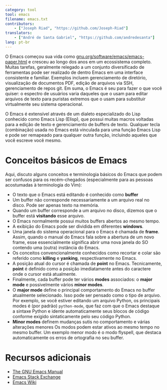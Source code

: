```yaml
---
category: tool
tool: emacs
filename: emacs.txt
contributors:
    - ["Joseph Riad", "https://github.com/Joseph-Riad"]
translators:
    - ["André de Santa Gabriel", "https://github.com/andredesanta"]
lang: pt-br
---
```


O Emacs começou sua vida como [gnu.org/software/emacs/emacs-paper.html](https://www.gnu.org/software/emacs/emacs-paper.html) e cresceu
ao longo dos anos em um ecossistema completo. Muitas tarefas, geralmente
relegado a um conjunto diversificado de ferramentas pode ser realizado de dentro
Emacs em uma interface consistente e familiar. Exemplos incluem
gerenciamento de diretório, visualização de documentos PDF, edição de arquivos via SSH, gerenciamento de
repos git. Em suma, o Emacs é seu para fazer
o que você quiser: o espectro de usuários varia daqueles que o usam para
editar arquivos de texto para puristas extremos que o usam para substituir virtualmente seu
sistema operacional.

O Emacs é extensível através de um dialeto especializado do Lisp conhecido como Emacs
Lisp (Elisp), que possui muitas macros voltadas para a edição de texto e
gerenciamento de buffers de texto. Qualquer tecla (combinação) usada no Emacs está vinculada
para uma função Emacs Lisp e pode ser remapeado para qualquer outra função,
incluindo aqueles que você escreve
você mesmo.

# Conceitos básicos de Emacs

Aqui, discuto alguns conceitos e terminologia básicos do Emacs que podem ser
confusos para os recém-chegados (especialmente para as pessoas acostumadas à terminologia do Vim):

  - O texto que o Emacs está editando é conhecido como **buffer**
  - Um buffer não corresponde necessariamente a um arquivo real no disco. Pode ser apenas texto na memória.
  - Quando um buffer corresponde a um arquivo no disco, dizemos que o buffer está **visitando** esse arquivo.
  - O Emacs normalmente possui muitos buffers abertos ao mesmo tempo.
  - A exibição do Emacs pode ser dividida em diferentes **windows**.
  - Uma janela do sistema operacional para o Emacs é chamada de **frame**. Assim, quando o manual do Emacs fala sobre a abertura de um novo frame, esse essencialmente significa abrir uma nova janela do SO contendo uma (outra) instância do Emacs.
  - Os conceitos convencionalmente conhecidos como recortar e colar são referido como **killing** e **yanking**, respectivamente no Emacs.
  - A posição atual do cursor é chamada de **point** no Emacs. Tecnicamente, **point** é definido como a posição imediatamente antes do caractere onde o cursor está atualmente.
  - Finalmente, cada buffer pode ter vários **modes** associados: o **major mode** e possivelmente vários **minor modes**.
  - O **major mode** define o principal comportamento do Emacs no buffer atualmente selecionado. Isso pode ser pensado como o tipo de arquivo. Por exemplo, se você estiver editando um arquivo Python, os principais modes é (por padrão) `python-mode`, que faz com que o Emacs destaque a sintaxe Python e idente automaticamente seus blocos de código conforme exigido sintaticamente pelo seu código Python.
  - **Minor modes** definem mudanças sutis no comportamento e várias alterações menores Os modos podem estar ativos ao mesmo tempo no mesmo buffer. Um exemplo menor modo é o modo flyspell, que destaca automaticamente os erros de ortografia no seu buffer.

# Recursos adicionais

  - [The GNU Emacs Manual](https://www.gnu.org/software/emacs/manual/emacs.html)
  - [Emacs Stack Exchange](https://emacs.stackexchange.com/)
  - [Emacs Wiki](https://www.emacswiki.org/emacs/EmacsWiki)
